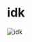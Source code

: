 # idk
![idk](https://socialify.git.ci/hcs1219/bdfd-api/image?font=Jost&owner=1&pattern=Circuit%20Board&theme=Dark)